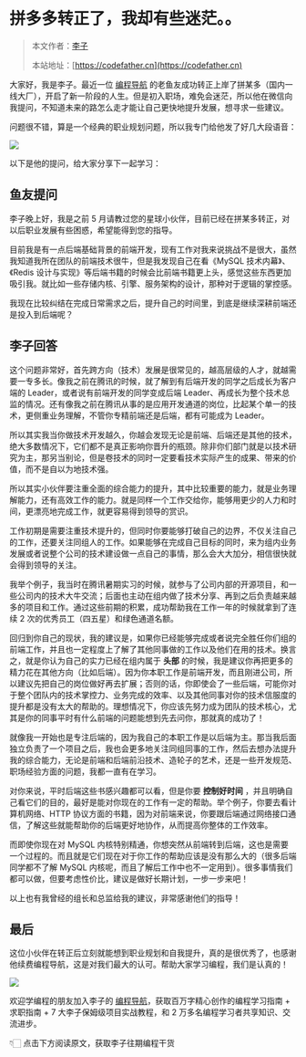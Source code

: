 # 拼多多转正了，我却有些迷茫。。

> 本文作者：[李子](https://yuyuanweb.feishu.cn/wiki/Abldw5WkjidySxkKxU2cQdAtnah)
>
> 本站地址：[https://codefather.cn](https://codefather.cn)

大家好，我是李子。最近一位 [编程导航](https://mp.weixin.qq.com/s?__biz=MzI1NDczNTAwMA==&mid=2247551600&idx=2&sn=829527e998d88a5d5cebbc0a26107fcf&scene=21#wechat_redirect) 的老鱼友成功转正上岸了拼某多（国内一线大厂），开启了新一阶段的人生。但是初入职场，难免会迷茫，所以他在微信向我提问，不知道未来的路怎么走才能让自己更快地提升发展，想寻求一些建议。

问题很不错，算是一个经典的职业规划问题，所以我专门给他发了好几大段语音：

![](https://pic.yupi.icu/1/1699888907723-259a98a4-ca05-461b-a520-9a1e76c868ed.jpeg)



以下是他的提问，给大家分享下一起学习：

## 鱼友提问

李子晚上好，我是之前 5 月请教过您的星球小伙伴，目前已经在拼某多转正，对以后职业发展有些困惑，希望能得到您的指导。

目前我是有一点后端基础背景的前端开发，现有工作对我来说挑战不是很大，虽然我知道我所在团队的前端技术很牛，但是我发现自己在看《MySQL 技术内幕》、《Redis 设计与实现》等后端书籍的时候会比前端书籍更上头，感觉这些东西更加吸引我。就比如一些存储内核、引擎、服务架构的设计，那种对于逻辑的掌控感。

我现在比较纠结在完成日常需求之后，提升自己的时间里，到底是继续深耕前端还是投入到后端呢？



## 李子回答

这个问题非常好，首先跨方向（技术）发展是很常见的，越高层级的人才，就越需要一专多长。像我之前在腾讯的时候，就了解到有后端开发的同学之后成长为客户端的 Leader，或者说有前端开发的同学变成后端 Leader、再成长为整个技术总监的情况。还有像我之前在腾讯从事的是应用开发通道的岗位，比起某个单一的技术，更侧重业务理解，不管你专精前端还是后端，都有可能成为 Leader。



所以其实我当你做技术开发越久，你越会发现无论是前端、后端还是其他的技术，绝大多数情况下，它们都不是真正影响你晋升的瓶颈。除非你们部门就是以技术研究为主，那另当别论，但是卷技术的同时一定要看技术实际产生的成果、带来的价值，而不是自以为地技术强。



所以其实小伙伴要注重全面的综合能力的提升，其中比较重要的能力，就是业务理解能力，还有高效工作的能力。就是同样一个工作交给你，能够用更少的人力和时间，更漂亮地完成工作，就更容易得到领导的赏识。



工作初期是需要注重技术提升的，但同时你要能够打破自己的边界，不仅关注自己的工作，还要关注同组人的工作。如果能够在完成自己目标的同时，来为组内业务发展或者说整个公司的技术建设做一点自己的事情，那么会大大加分，相信很快就会得到领导的关注。



我举个例子，我当时在腾讯暑期实习的时候，就参与了公司内部的开源项目，和一些公司内的技术大牛交流；后面也主动在组内做了技术分享、再到之后负责越来越多的项目和工作。通过这些前期的积累，成功帮助我在工作一年的时候就拿到了连续 2 次的优秀员工（四五星）和绿色通道名额。



回归到你自己的现状，我的建议是，如果你已经能够完成或者说完全胜任你们组的前端工作，并且也一定程度上了解了其他同事做的工作以及他们在用的技术。换言之，就是你认为自己的实力已经在组内属于 **头部** 的时候，我是建议你再把更多的精力花在其他方向（比如后端）。因为你本职工作是前端开发，而且刚进公司，所以建议先把自己的岗位做好再去扩展；否则的话，你即使会了一些后端，可能你对于整个团队内的技术掌控力、业务完成的效率、以及其他同事对你的技术信服度的提升都是没有太大的帮助的。理想情况下，你应该先努力成为团队的技术核心，尤其是你的同事平时有什么前端的问题能想到先去问你，那就真的成功了！



就像我一开始也是专注后端的，因为我自己的本职工作是以后端为主。那当我后面独立负责了一个项目之后，我也会更多地关注同组同事的工作，然后去想办法提升我的综合能力，无论是前端和后端前沿技术、造轮子的艺术，还是一些开发规范、职场经验方面的问题，我都一直有在学习。



对你来说，平时后端这些书感兴趣都可以看，但是你要 **控制好时间** ，并且明确自己看它们的目的，最好是能对你现在的工作有一定的帮助。举个例子，你要去看计算机网络、HTTP 协议方面的书籍，因为对前端来说，你要跟后端通过网络接口通信，了解这些就能帮助你的后端更好地协作，从而提高你整体的工作效率。



而即使你现在对 MySQL 内核特别精通，你想突然从前端转到后端，这也是需要一个过程的。而且就是它们现在对于你工作的帮助应该是没有那么大的（很多后端同学都不了解 MySQL 内核呢，而且了解后工作中也不一定用到）。很多事情我们都可以做，但要考虑性价比，建议是做好长期计划，一步一步来吧！

以上也有我曾经的组长和总监给我的建议，非常感谢他们的指导！



## 最后

这位小伙伴在转正后立刻就能想到职业规划和自我提升，真的是很优秀了，也感谢他续费编程导航，这是对我们最大的认可。帮助大家学习编程，我们是认真的！

![](https://pic.yupi.icu/1/1699890189786-887311d3-725d-4763-9d76-06ee95e1355e.jpeg)



欢迎学编程的朋友加入李子的 [编程导航](http://mp.weixin.qq.com/s?__biz=MzI1NDczNTAwMA==&mid=2247551600&idx=2&sn=829527e998d88a5d5cebbc0a26107fcf&chksm=e9c2ed87deb564915c4319e349d9d997ebadf9539792aca007e0672d6596482ae19f57bd629a&scene=21#wechat_redirect)，获取百万字精心创作的编程学习指南 + 求职指南 + 7 大李子保姆级项目实战教程，和 2 万多名编程学习者共享知识、交流进步。



👇🏻 点击下方阅读原文，获取李子往期编程干货